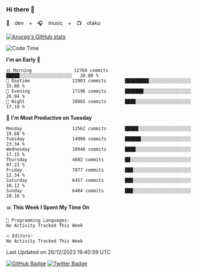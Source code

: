 ### Hi there 👋

🚀　dev　+　🎧　music　+　📺　otaku


[![Anurag's GitHub stats](https://github-readme-stats.vercel.app/api?username=koheitasaka&count_private=true&show_icons=true&theme=monokai)](https://github.com/koheitasaka/github-readme-stats)

<!--START_SECTION:waka-->
![Code Time](http://img.shields.io/badge/Code%20Time-1%2C161%20hrs%2023%20mins-blue)

**I'm an Early 🐤** 

```text
🌞 Morning                12764 commits       █████░░░░░░░░░░░░░░░░░░░░   20.00 % 
🌆 Daytime                22903 commits       █████████░░░░░░░░░░░░░░░░   35.88 % 
🌃 Evening                17196 commits       ███████░░░░░░░░░░░░░░░░░░   26.94 % 
🌙 Night                  10965 commits       ████░░░░░░░░░░░░░░░░░░░░░   17.18 % 
```
📅 **I'm Most Productive on Tuesday** 

```text
Monday                   12562 commits       █████░░░░░░░░░░░░░░░░░░░░   19.68 % 
Tuesday                  14900 commits       ██████░░░░░░░░░░░░░░░░░░░   23.34 % 
Wednesday                10946 commits       ████░░░░░░░░░░░░░░░░░░░░░   17.15 % 
Thursday                 4602 commits        ██░░░░░░░░░░░░░░░░░░░░░░░   07.21 % 
Friday                   7877 commits        ███░░░░░░░░░░░░░░░░░░░░░░   12.34 % 
Saturday                 6457 commits        ███░░░░░░░░░░░░░░░░░░░░░░   10.12 % 
Sunday                   6484 commits        ███░░░░░░░░░░░░░░░░░░░░░░   10.16 % 
```


📊 **This Week I Spent My Time On** 

```text
💬 Programming Languages: 
No Activity Tracked This Week

🔥 Editors: 
No Activity Tracked This Week
```


 Last Updated on 26/12/2023 19:40:59 UTC
<!--END_SECTION:waka-->

[![GitHub Badge](https://img.shields.io/badge/GitHub-100000?style=for-the-badge&logo=github&logoColor=white)](https://github.com/koheitasaka)
[![Twitter Badge](https://img.shields.io/badge/Twitter-1DA1F2?style=for-the-badge&logo=twitter&logoColor=white)](https://twitter.com/sleep_asleep_)
